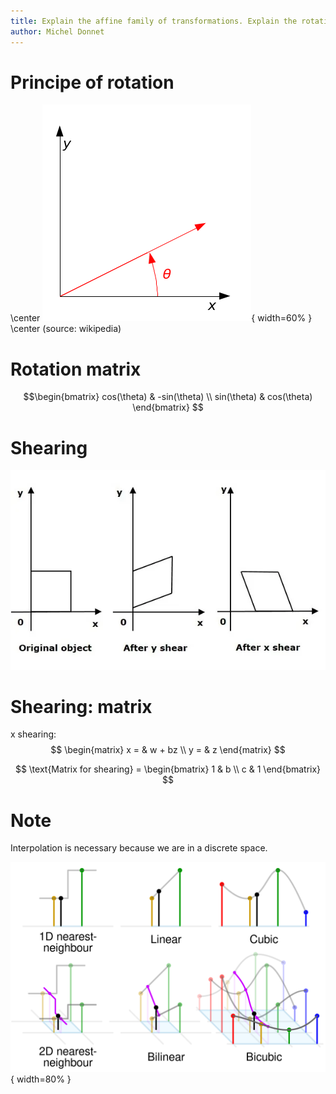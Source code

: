 ```yaml
---
title: Explain the affine family of transformations. Explain the rotation and shearing.
author: Michel Donnet
---
```


# Principe of rotation

\center ![source: wikipedia](./images/rotation.png){ width=60% }
\center (source: wikipedia)

# Rotation matrix

$$\begin{bmatrix}
cos(\theta) & -sin(\theta) \\
sin(\theta) & cos(\theta)
\end{bmatrix}
$$

# Shearing

![source: tutorialspoint.com](./images/shearing.png)

# Shearing: matrix

x shearing:
$$
\begin{matrix}
x = & w + bz \\
y = & z
\end{matrix}
$$

$$
\text{Matrix for shearing} = 
\begin{bmatrix}
1 & b \\
c & 1
\end{bmatrix}
$$

# Note

Interpolation is necessary because we are in a discrete space.

![source: wikipedia](./images/interpolation.png){ width=80% }
